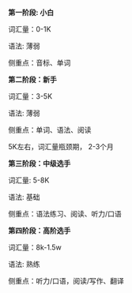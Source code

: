 **第一阶段: 小白**

词汇量：0-1K

语法: 薄弱

侧重点：音标、单词

**第二阶段：新手**

词汇量：3-5K

语法: 薄弱

侧重点：单词、语法、阅读

5K左右，词汇量瓶颈期， 2-3个月

**第三阶段：中级选手**

词汇量: 5-8K

语法: 基础

侧重点：语法练习、阅读、听力/口语

**第四阶段：高阶选手**

词汇量：8k-1.5w

语法: 熟练

侧重点：听力/口语，阅读/写作、翻译